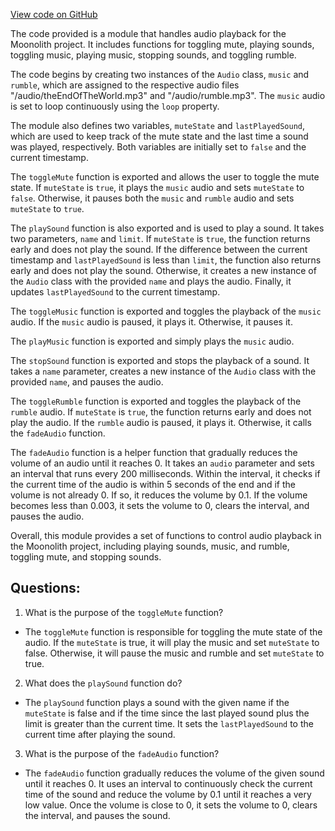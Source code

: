 [View code on GitHub](https://github.com/LaGuerrePiece/moonolith/src/assets/sounds.js)

The code provided is a module that handles audio playback for the Moonolith project. It includes functions for toggling mute, playing sounds, toggling music, playing music, stopping sounds, and toggling rumble. 

The code begins by creating two instances of the `Audio` class, `music` and `rumble`, which are assigned to the respective audio files "/audio/theEndOfTheWorld.mp3" and "/audio/rumble.mp3". The `music` audio is set to loop continuously using the `loop` property.

The module also defines two variables, `muteState` and `lastPlayedSound`, which are used to keep track of the mute state and the last time a sound was played, respectively. Both variables are initially set to `false` and the current timestamp.

The `toggleMute` function is exported and allows the user to toggle the mute state. If `muteState` is `true`, it plays the `music` audio and sets `muteState` to `false`. Otherwise, it pauses both the `music` and `rumble` audio and sets `muteState` to `true`.

The `playSound` function is also exported and is used to play a sound. It takes two parameters, `name` and `limit`. If `muteState` is `true`, the function returns early and does not play the sound. If the difference between the current timestamp and `lastPlayedSound` is less than `limit`, the function also returns early and does not play the sound. Otherwise, it creates a new instance of the `Audio` class with the provided `name` and plays the audio. Finally, it updates `lastPlayedSound` to the current timestamp.

The `toggleMusic` function is exported and toggles the playback of the `music` audio. If the `music` audio is paused, it plays it. Otherwise, it pauses it.

The `playMusic` function is exported and simply plays the `music` audio.

The `stopSound` function is exported and stops the playback of a sound. It takes a `name` parameter, creates a new instance of the `Audio` class with the provided `name`, and pauses the audio.

The `toggleRumble` function is exported and toggles the playback of the `rumble` audio. If `muteState` is `true`, the function returns early and does not play the audio. If the `rumble` audio is paused, it plays it. Otherwise, it calls the `fadeAudio` function.

The `fadeAudio` function is a helper function that gradually reduces the volume of an audio until it reaches 0. It takes an `audio` parameter and sets an interval that runs every 200 milliseconds. Within the interval, it checks if the current time of the audio is within 5 seconds of the end and if the volume is not already 0. If so, it reduces the volume by 0.1. If the volume becomes less than 0.003, it sets the volume to 0, clears the interval, and pauses the audio.

Overall, this module provides a set of functions to control audio playback in the Moonolith project, including playing sounds, music, and rumble, toggling mute, and stopping sounds.
## Questions: 
 1. What is the purpose of the `toggleMute` function?
- The `toggleMute` function is responsible for toggling the mute state of the audio. If the `muteState` is true, it will play the music and set `muteState` to false. Otherwise, it will pause the music and rumble and set `muteState` to true.

2. What does the `playSound` function do?
- The `playSound` function plays a sound with the given name if the `muteState` is false and if the time since the last played sound plus the limit is greater than the current time. It sets the `lastPlayedSound` to the current time after playing the sound.

3. What is the purpose of the `fadeAudio` function?
- The `fadeAudio` function gradually reduces the volume of the given sound until it reaches 0. It uses an interval to continuously check the current time of the sound and reduce the volume by 0.1 until it reaches a very low value. Once the volume is close to 0, it sets the volume to 0, clears the interval, and pauses the sound.